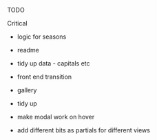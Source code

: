 TODO

Critical
- logic for seasons

- readme
- tidy up data - capitals etc
- front end transition
- gallery
- tidy up
- make modal work on hover
- add different bits as partials for different views

